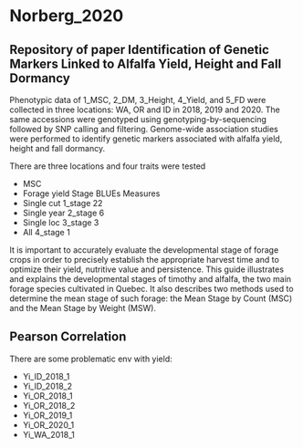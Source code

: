 # Norberg_2020

## Repository of paper Identification of Genetic Markers Linked to Alfalfa Yield, Height and Fall Dormancy

Phenotypic data of 1_MSC, 2_DM, 3_Height, 4_Yield, and 5_FD were collected in three locations: WA, OR and ID in 2018, 2019 and 2020. The same accessions were genotyped using genotyping-by-sequencing followed by SNP calling and filtering. Genome-wide association studies were performed to identify genetic markers associated with alfalfa yield, height and fall dormancy.

There are three locations and four traits were tested

- MSC
- Forage yield Stage BLUEs Measures
- Single cut 1_stage 22
- Single year 2_stage 6
- Single loc 3_stage 3
- All 4_stage 1

It is important to accurately evaluate the developmental stage of forage crops in order to precisely establish the appropriate harvest time and to optimize their yield, nutritive value and persistence. This guide illustrates and explains the developmental stages of timothy and alfalfa, the two main forage species cultivated in Quebec. It also describes two methods used to determine the mean stage of such forage: the Mean Stage by Count (MSC) and the Mean Stage by Weight (MSW).

## Pearson Correlation

There are some problematic env with yield:

- Yi_ID_2018_1
- Yi_ID_2018_2
- Yi_OR_2018_1
- Yi_OR_2018_2
- Yi_OR_2019_1
- Yi_OR_2020_1
- Yi_WA_2018_1
